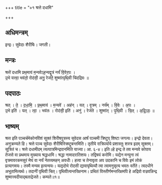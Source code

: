 +++
title = "०१ श्रत्ते दधामि"

+++
## अधिमन्त्रम्
इन्द्रः। सुवेदाः शैरीषिः। जगती।

## मन्त्रः
श्रत्ते॑ दधामि प्रथ॒माय॑ म॒न्यवेऽह॒न्यद्वृ॒त्रं नर्यं॑ वि॒वेर॒पः ।  
उ॒भे यत्त्वा॒ भव॑तो॒ रोद॑सी॒ अनु॒ रेज॑ते॒ शुष्मा॑त्पृथि॒वी चि॑दद्रिवः ॥

## पदपाठः
श्रत् । ते॒ । द॒धा॒मि॒ । प्र॒थ॒माय॑ । म॒न्यवे॑ । अह॑न् । यत् । वृ॒त्रम् । नर्य॑म् । वि॒वेः । अ॒पः ।  
उ॒भे इति॑ । यत् । त्वा॒ । भव॑तः । रोद॑सी॒ इति॑ । अनु॑ । रेज॑ते । शुष्मा॑त् । पृ॒थि॒वी । चि॒त् । अ॒द्रि॒ऽवः॒ ॥

## भाष्यम्
श्रत्त इति पञ्चर्चमेकोनविंशं सूक्तं शिरीषपुत्रस्य सुवेदस आर्षं पञ्चमी त्रिष्टुप् शिष्टा जगत्यः। इन्द्रो देवता। अनुक्रम्यते हि। श्रत्ते पञ्च सुवेदाः शैरीषिस्त्रिष्टुबन्तमिति। तृतीये रात्रिपर्याये प्रशास्तुः शस्त्र इदम् सूक्तम्। सूत्रितं च। श्रत्ते दधामीदम् त्यत्पात्रमिन्द्रपानमिति याज्या। आ. ६-४। इति॥हे इन्द्र ते तव मन्यवे कोपाय तेजसे वा प्रथमाय मुख्याय श्रद्धधामि। श्रद्धा नामादरातिशयः। तद्विषयं करोमि। यद्येन मन्युना त्वं वृत्रमावरकमसुरं मेघं वा नर्यं नेतव्यमहन् अवधीः। हत्वा च तेनावृता अप उदकानि च विवेः इमं लोकं प्रत्यागमयः। तस्मै मन्यव इत्यन्वयः। यद्यदोभे रोदसी द्यावापृथिव्यौ त्वा त्वामनुसृत्य भवतः वर्तेते। त्वदधीने अभूतामित्यर्थः। तदानीं पृथिवी चित्। पृथिवीत्यन्तरिक्षनाम। प्रथितं विस्तीर्णमन्तरिक्षमपि हे अद्रिवो वज्रवन्निन्द्र शुष्मात्त्वदीयाद्बलाद्रेजते। कम्पते॥१॥